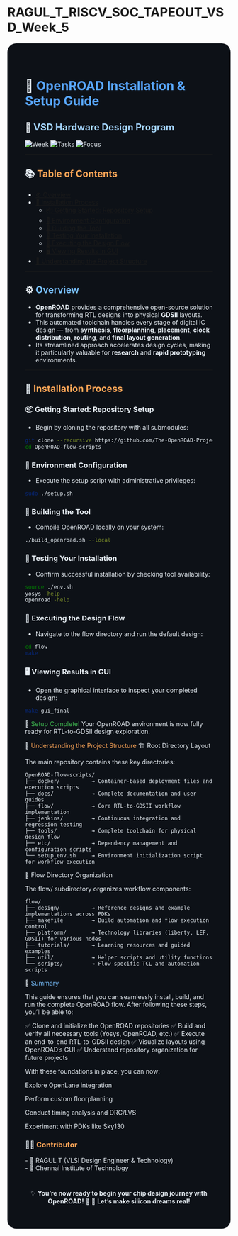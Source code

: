 # RAGUL_T_RISCV_SOC_TAPEOUT_VSD_Week_5
<div  style="background-color:#0d1117; color:#e6edf3; padding:40px; border-radius:20px;">

# 🧩 <span style="color:#58a6ff;">OpenROAD Installation & Setup Guide</span>

## 🧠 <span style="color:#a5d6ff;">VSD Hardware Design Program</span>

<p align="center">
  
![Week](https://img.shields.io/badge/Week-5-blue?style=for-the-badge)
![Tasks](https://img.shields.io/badge/Tasks-6_Completed-brightgreen?style=for-the-badge)
![Focus](https://img.shields.io/badge/Focus-OpenROAD_Setup-orange?style=for-the-badge)

</p>

---

## 📚 <span style="color:#ffa657;">Table of Contents</span>

- [⚙️ Overview](#overview)
- [🧰 Installation Process](#installation-process)
  - [📦 Getting Started: Repository Setup](#getting-started-repository-setup)
  - [🔧 Environment Configuration](#environment-configuration)
  - [🧱 Building the Tool](#building-the-tool)
  - [🧪 Testing Your Installation](#testing-your-installation)
  - [🚀 Executing the Design Flow](#executing-the-design-flow)
  - [🖥️ Viewing Results in GUI](#viewing-results-in-gui)
- [📂 Understanding the Project Structure](#understanding-the-project-structure)

---

## ⚙️ <span style="color:#79c0ff;">Overview</span>

- **OpenROAD** provides a comprehensive open-source solution for transforming RTL designs into physical **GDSII** layouts.  
- This automated toolchain handles every stage of digital IC design — from **synthesis**, **floorplanning**, **placement**, **clock distribution**, **routing**, and **final layout generation**.  
- Its streamlined approach accelerates design cycles, making it particularly valuable for **research** and **rapid prototyping** environments.

---

## 🧰 <span style="color:#ffa657;">Installation Process</span>

### 📦 Getting Started: Repository Setup

- Begin by cloning the repository with all submodules:

```bash
git clone --recursive https://github.com/The-OpenROAD-Project/OpenROAD-flow-scripts
cd OpenROAD-flow-scripts
```

###   🔧 Environment Configuration

- Execute the setup script with administrative privileges:

```bash
sudo ./setup.sh
```
### 🧱 Building the Tool

- Compile OpenROAD locally on your system:
```bash
./build_openroad.sh --local
```

### 🧪 Testing Your Installation

- Confirm successful installation by checking tool availability:
```bash
source ./env.sh
yosys -help  
openroad -help
```
### 🚀 Executing the Design Flow

- Navigate to the flow directory and run the default design:

```bash
cd flow
make
```
### 🖥️ Viewing Results in GUI

- Open the graphical interface to inspect your completed design:
```bash
make gui_final
```
🎉 <span style="color:#3fb950;">Setup Complete!</span>
Your OpenROAD environment is now fully ready for RTL-to-GDSII design exploration.

📂 <span style="color:#ffa657;">Understanding the Project Structure</span>
🏗️ Root Directory Layout

The main repository contains these key directories:

```plaintext
OpenROAD-flow-scripts/
├── docker/          → Container-based deployment files and execution scripts
├── docs/            → Complete documentation and user guides  
├── flow/            → Core RTL-to-GDSII workflow implementation  
├── jenkins/         → Continuous integration and regression testing
├── tools/           → Complete toolchain for physical design flow
├── etc/             → Dependency management and configuration scripts
└── setup_env.sh     → Environment initialization script for workflow execution
```
🧩 Flow Directory Organization

The flow/ subdirectory organizes workflow components:

```plaintext
flow/
├── design/          → Reference designs and example implementations across PDKs
├── makefile         → Build automation and flow execution control
├── platform/        → Technology libraries (liberty, LEF, GDSII) for various nodes
├── tutorials/       → Learning resources and guided examples
├── util/            → Helper scripts and utility functions
└── scripts/         → Flow-specific TCL and automation scripts
```

🧾 <span style="color:#79c0ff;">Summary</span>

This guide ensures that you can seamlessly install, build, and run the complete OpenROAD flow.
After following these steps, you’ll be able to:

✅ Clone and initialize the OpenROAD repositories
✅ Build and verify all necessary tools (Yosys, OpenROAD, etc.)
✅ Execute an end-to-end RTL-to-GDSII design
✅ Visualize layouts using OpenROAD’s GUI
✅ Understand repository organization for future projects

With these foundations in place, you can now:

Explore OpenLane integration

Perform custom floorplanning

Conduct timing analysis and DRC/LVS

Experiment with PDKs like Sky130

### 👨‍💻 <span style="color:#ffa657;">Contributor</span>
<div>
- 💫 RAGUL T (VLSI Design Engineer & Technology)<br>
- 📍 Chennai Institute of Technology
</div>
<p align="center">
<div align="center" style="margin-top:40px;">

✨ <b>You’re now ready to begin your chip design journey with OpenROAD!</b> 🧠
🚀 <b>Let’s make silicon dreams real!</b>

<p align="center">

</p>  </div> 


